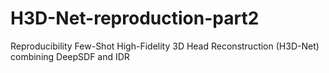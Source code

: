 # H3D-Net-reproduction-part2
Reproducibility Few-Shot High-Fidelity 3D Head Reconstruction (H3D-Net) combining DeepSDF and IDR
